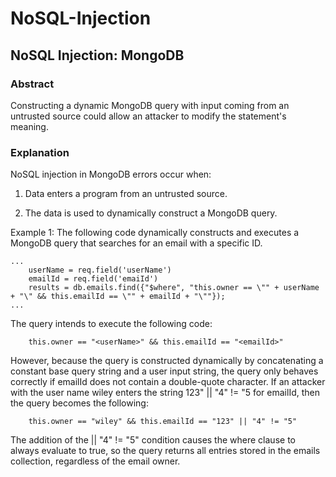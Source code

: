 # NoSQL-Injection


## NoSQL Injection: MongoDB

### Abstract
Constructing a dynamic MongoDB query with input coming from an untrusted source could allow an attacker to modify the statement's meaning.
### Explanation
NoSQL injection in MongoDB errors occur when:

1. Data enters a program from an untrusted source.



2. The data is used to dynamically construct a MongoDB query.

Example 1: The following code dynamically constructs and executes a MongoDB query that searches for an email with a specific ID.

```
...
    userName = req.field('userName')
    emailId = req.field('emaiId')
    results = db.emails.find({"$where", "this.owner == \"" + userName + "\" && this.emailId == \"" + emailId + "\""});
...
```

The query intends to execute the following code:

```
    this.owner == "<userName>" && this.emailId == "<emailId>"
```

However, because the query is constructed dynamically by concatenating a constant base query string and a user input string, the query only behaves correctly if emailId does not contain a double-quote character. If an attacker with the user name wiley enters the string 123" || "4" != "5 for emailId, then the query becomes the following:

```
    this.owner == "wiley" && this.emailId == "123" || "4" != "5"
```

The addition of the || "4" != "5" condition causes the where clause to always evaluate to true, so the query returns all entries stored in the emails collection, regardless of the email owner.
